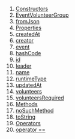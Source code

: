 1.  [Constructors](models_events_event_volunteer_group/EventVolunteerGroup-class.html#constructors)
2.  [EventVolunteerGroup](models_events_event_volunteer_group/EventVolunteerGroup/EventVolunteerGroup.html)
3.  [fromJson](models_events_event_volunteer_group/EventVolunteerGroup/EventVolunteerGroup.fromJson.html)
4.  [Properties](models_events_event_volunteer_group/EventVolunteerGroup-class.html#instance-properties)
5.  [createdAt](models_events_event_volunteer_group/EventVolunteerGroup/createdAt.html)
6.  [creator](models_events_event_volunteer_group/EventVolunteerGroup/creator.html)
7.  [event](models_events_event_volunteer_group/EventVolunteerGroup/event.html)
8.  [hashCode](https://api.flutter.dev/flutter/dart-core/Object/hashCode.html)
9.  [id](models_events_event_volunteer_group/EventVolunteerGroup/id.html)
10. [leader](models_events_event_volunteer_group/EventVolunteerGroup/leader.html)
11. [name](models_events_event_volunteer_group/EventVolunteerGroup/name.html)
12. [runtimeType](https://api.flutter.dev/flutter/dart-core/Object/runtimeType.html)
13. [updatedAt](models_events_event_volunteer_group/EventVolunteerGroup/updatedAt.html)
14. [volunteers](models_events_event_volunteer_group/EventVolunteerGroup/volunteers.html)
15. [volunteersRequired](models_events_event_volunteer_group/EventVolunteerGroup/volunteersRequired.html)
16. [Methods](models_events_event_volunteer_group/EventVolunteerGroup-class.html#instance-methods)
17. [noSuchMethod](https://api.flutter.dev/flutter/dart-core/Object/noSuchMethod.html)
18. [toString](https://api.flutter.dev/flutter/dart-core/Object/toString.html)
19. [Operators](models_events_event_volunteer_group/EventVolunteerGroup-class.html#operators)
20. [operator
    ==](https://api.flutter.dev/flutter/dart-core/Object/operator_equals.html)
